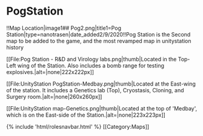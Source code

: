 # PogStation
!!Map Location|image1## Pog2.png|title1=Pog Station|type=nanotrasen|date_added2/9/2020!!Pog Station is the Second map to be added to the game, and the most revamped map in unitystation history 


[[File:Pog Station - R&D and Virology labs.png|thumb|Located in the Top-Left wing of the Station. Also includes a bomb range for testing explosives.|alt=|none|222x222px]]


[[File:UnityStation PogStation-Medbay.png|thumb|Located at the East-wing of the station. It includes a Genetics lab (Top), Cryostasis, Cloning, and Surgery room.|alt=|none|260x260px]]
 
[[File:UnityStation map-Genetics.png|thumb|Located at the top of 'Medbay', which is on the East-side of the Station.|alt=|none|223x223px]]

                                                                                                                                                                                                                                        

                                                          
{% include 'html/rolesnavbar.html' %}
[[Category:Maps]]